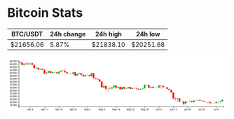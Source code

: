 # Bitcoin Stats

BTC/USDT|24h change|24h high|24h low|
|---|---|---|---|
|$21656.06|5.87%|$21838.10|$20251.68|

<img src="./chart.svg">
